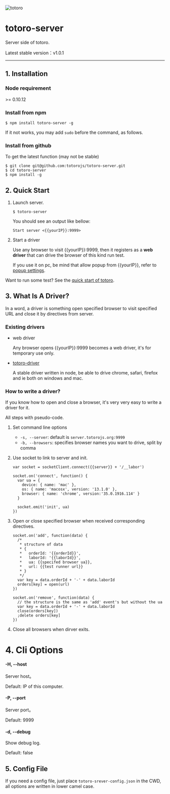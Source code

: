 ![totoro](https://f.cloud.github.com/assets/340282/891339/657d9018-fa54-11e2-9760-6955388fd8fc.jpg)

# totoro-server

Server side of totoro.

Latest stable version：v1.0.1

---

## 1. Installation

### Node requirement

\>= 0.10.12

### Install from npm

```
$ npm install totoro-server -g
```

If it not works, you may add `sudo` before the command, as follows.

### Install from github

To get the latest function (may not be stable)

```
$ git clone git@github.com:totorojs/totoro-server.git
$ cd totoro-server
$ npm install -g
```

## 2. Quick Start

1. Launch server.

    ```
    $ totoro-server
    ```

    You should see an output like bellow:

    ```
    Start server <{{yourIP}}:9999>
    ```

2. Start a driver

    Use any browser to visit {{yourIP}}:9999, then it registers as a **web driver** that can drive the browser of this kind run test.

    If you use it on pc, be mind that allow popup from {{yourIP}}, refer to [popup settings](https://github.com/totorojs/totoro-server/wiki/Popup-Settings.zh).

Want to run some test? See the [quick start of totoro](https://github.com/totorojs/totoro#totoro).


## 3. What Is A Driver?

In a word, a driver is something open specified browser to visit specified URL and close it by directives from server.

### Existing drivers

- web driver

    Any browser opens {{yourIP}}:9999 becomes a web driver, it's for temporary use only.

- [totoro-driver](https://github.com/totorojs/totoro-driver)

    A stable driver written in node, be able to drive chrome, safari, firefox and ie both on windows and mac.

### How to write a driver?

If you know how to open and close a browser, it's very very easy to write a driver for it.

All steps with pseudo-code.

1. Set command line options

    - `-s, --server`: default is `server.totorojs.org:9999`
    - `-b, --browsers`: specifies browser names you want to drive, split by comma

2. Use socket to link to server and init.

    ```
    var socket = socketClient.connect({{server}} + '/__labor')

    socket.on('connect', function() {
      var ua = {
        device: { name: 'mac' },
        os: { name: 'macosx', version: '13.1.0' },
        browser: { name: 'chrome', version:'35.0.1916.114' }
      }

      socket.emit('init', ua)
    })
    ```

3. Open or close specified browser when received corresponding directives.

    ```
    socket.on('add', function(data) {
      /*
       * structure of data
       * {
       *   orderId: '{{orderId}}',
       *   laborId: '{{laborId}}',
       *   ua: {{specifed browser ua}},
       *   url: {{test runner url}}
       * }
       */
      var key = data.orderId + '-' + data.laborId
      orders[key] = open(url)
    })

    socket.on('remove', function(data) {
      // the structure is the same as 'add' event's but without the ua
      var key = data.orderId + '-' + data.laborId
      close(orders[key])
      ;delete orders[key]
    })
    ```

4. Close all browsers when dirver exits.


# 4. Cli Options

#### -H, --host

Server host。

Default: IP of this computer.

#### -P, --port

Server port。

Default: 9999

#### -d, --debug

Show debug log.

Default: false

## 5. Config File

If you need a config file, just place `totoro-srever-config.json` in the CWD, all options are written in lower camel case.
